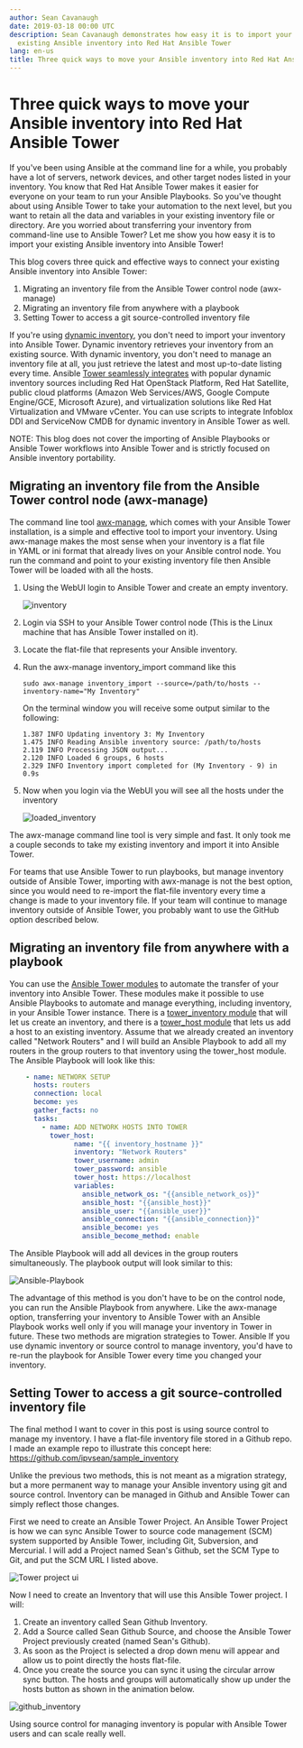 ```yaml
---
author: Sean Cavanaugh
date: 2019-03-18 00:00 UTC
description: Sean Cavanaugh demonstrates how easy it is to import your
  existing Ansible inventory into Red Hat Ansible Tower
lang: en-us
title: Three quick ways to move your Ansible inventory into Red Hat Ansible Tower
---
```


# Three quick ways to move your Ansible inventory into Red Hat Ansible Tower

If you've been using Ansible at the command line for a while, you
probably have a lot of servers, network devices, and other target nodes
listed in your inventory. You know that Red Hat Ansible Tower makes it
easier for everyone on your team to run your Ansible Playbooks. So
you've thought about using Ansible Tower to take your automation to the
next level, but you want to retain all the data and variables in your
existing inventory file or directory. Are you worried about transferring
your inventory from command-line use to Ansible Tower? Let me show you
how easy it is to import your existing Ansible inventory into Ansible
Tower!

This blog covers three quick and effective ways to connect your existing
Ansible inventory into Ansible Tower:

1.  Migrating an inventory file from the Ansible Tower control node
    (awx-manage)
2.  Migrating an inventory file from anywhere with a playbook
3.  Setting Tower to access a git source-controlled inventory file

If you're using [dynamic inventory](https://docs.ansible.com/ansible-tower/latest/html/userguide/inventories.html),
you don\'t need to import your inventory into Ansible Tower. Dynamic
inventory retrieves your inventory from an existing source. With dynamic
inventory, you don't need to manage an inventory file at all, you just
retrieve the latest and most up-to-date listing every time. Ansible
[Tower seamlessly integrates](https://docs.ansible.com/ansible-tower/latest/html/userguide/inventories.html#credential-sources)
with popular dynamic inventory sources including Red Hat OpenStack
Platform, Red Hat Satellite, public cloud platforms (Amazon Web
Services/AWS, Google Compute Engine/GCE, Microsoft Azure), and
virtualization solutions like Red Hat Virtualization and VMware vCenter.
You can use scripts to integrate Infoblox DDI and ServiceNow CMDB for
dynamic inventory in Ansible Tower as well.

NOTE: This blog does not cover the importing of Ansible Playbooks or
Ansible Tower workflows into Ansible Tower and is strictly focused on
Ansible inventory portability.

## Migrating an inventory file from the Ansible Tower control node (awx-manage)

The command line tool
[awx-manage](https://docs.ansible.com/ansible-tower/latest/html/administration/tower-manage.html),
which comes with your Ansible Tower installation, is a simple and
effective tool to import your inventory. Using awx-manage makes the most
sense when your inventory is a flat file in YAML or ini format that
already lives on your Ansible control node. You run the command and
point to your existing inventory file then Ansible Tower will be loaded
with all the hosts.

1.  Using the WebUI login to Ansible Tower and create an empty
    inventory.

    ![inventory](/images/posts/archive/inventory.gif)

2.  Login via SSH to your Ansible Tower control node (This is the Linux
    machine that has Ansible Tower installed on it).

3.  Locate the flat-file that represents your Ansible inventory.

4.  Run the awx-manage inventory_import command like this

        sudo awx-manage inventory_import --source=/path/to/hosts --inventory-name="My Inventory"

    On the terminal window you will receive some output similar to the
    following:

        1.387 INFO Updating inventory 3: My Inventory
        1.475 INFO Reading Ansible inventory source: /path/to/hosts
        2.119 INFO Processing JSON output...
        2.120 INFO Loaded 6 groups, 6 hosts
        2.329 INFO Inventory import completed for (My Inventory - 9) in 0.9s

5.  Now when you login via the WebUI you will see all the hosts under
    the inventory

    ![loaded_inventory](/images/posts/archive/loaded_inventory.gif)

The awx-manage command line tool is very simple and fast. It only took
me a couple seconds to take my existing inventory and import it into
Ansible Tower.

For teams that use Ansible Tower to run playbooks, but manage inventory
outside of Ansible Tower, importing with awx-manage is not the best
option, since you would need to re-import the flat-file inventory every
time a change is made to your inventory file. If your team will continue
to manage inventory outside of Ansible Tower, you probably want to use
the GitHub option described below.

## Migrating an inventory file from anywhere with a playbook

You can use the [Ansible Tower modules](https://docs.ansible.com/ansible/latest/modules/list_of_web_infrastructure_modules.html#ansible-tower)
to automate the transfer of your inventory into Ansible Tower. These
modules make it possible to use Ansible Playbooks to automate and manage
everything, including inventory, in your Ansible Tower instance. There
is a [tower_inventory module](https://docs.ansible.com/ansible/latest/modules/tower_inventory_module.html#tower-inventory-module)
that will let us create an inventory, and there is a [tower_host module](https://docs.ansible.com/ansible/latest/modules/tower_host_module.html#tower-host-module)
that lets us add a host to an existing inventory. Assume that we already
created an inventory called "Network Routers" and I will build an
Ansible Playbook to add all my routers in the group routers to that
inventory using the tower_host module. The Ansible Playbook will look
like this:

```yaml
    - name: NETWORK SETUP
      hosts: routers
      connection: local
      become: yes
      gather_facts: no
      tasks:
        - name: ADD NETWORK HOSTS INTO TOWER
          tower_host:
                name: "{{ inventory_hostname }}"
                inventory: "Network Routers"
                tower_username: admin
                tower_password: ansible
                tower_host: https://localhost
                variables:
                  ansible_network_os: "{{ansible_network_os}}"
                  ansible_host: "{{ansible_host}}"
                  ansible_user: "{{ansible_user}}"
                  ansible_connection: "{{ansible_connection}}"
                  ansible_become: yes
                  ansible_become_method: enable
```

The Ansible Playbook will add all devices in the group routers
simultaneously. The playbook output will look similar to this: 

![Ansible-Playbook](/images/posts/archive/Ansible-Playbook.png)

The advantage of this method is you don't have to be on the control
node, you can run the Ansible Playbook from anywhere. Like the
awx-manage option, transferring your inventory to Ansible Tower with an
Ansible Playbook works well only if you will manage your inventory in
Tower in future. These two methods are migration strategies to Tower.
Ansible If you use dynamic inventory or source control to manage
inventory, you'd have to re-run the playbook for Ansible Tower every
time you changed your inventory.

## Setting Tower to access a git source-controlled inventory file

The final method I want to cover in this post is using source control to
manage my inventory. I have a flat-file inventory file stored in a
Github repo. I made an example repo to illustrate this concept here:
<https://github.com/ipvsean/sample_inventory>

Unlike the previous two methods, this is not meant as a migration
strategy, but a more permanent way to manage your Ansible inventory
using git and source control. Inventory can be managed in Github and
Ansible Tower can simply reflect those changes. 

First we need to create an Ansible Tower Project. An Ansible Tower
Project is how we can sync Ansible Tower to source code management (SCM)
system supported by Ansible Tower, including Git, Subversion, and
Mercurial. I will add a Project named Sean's Github, set the SCM Type to
Git, and put the SCM URL I listed above.

![Tower project ui](/images/posts/archive/tower-project-ui.gif)

Now I need to create an Inventory that will use this Ansible Tower
project. I will:

1.  Create an inventory called Sean Github Inventory.
2.  Add a Source called Sean Github Source, and choose the Ansible Tower
    Project previously created (named Sean's Github).
3.  As soon as the Project is selected a drop down menu will appear and
    allow us to point directly the hosts flat-file.
4.  Once you create the source you can sync it using the circular arrow
    sync button. The hosts and groups will automatically show up under
    the hosts button as shown in the animation below.

![github_inventory](/images/posts/archive/github_inventory.gif)

Using source control for managing inventory is popular with Ansible
Tower users and can scale really well.
